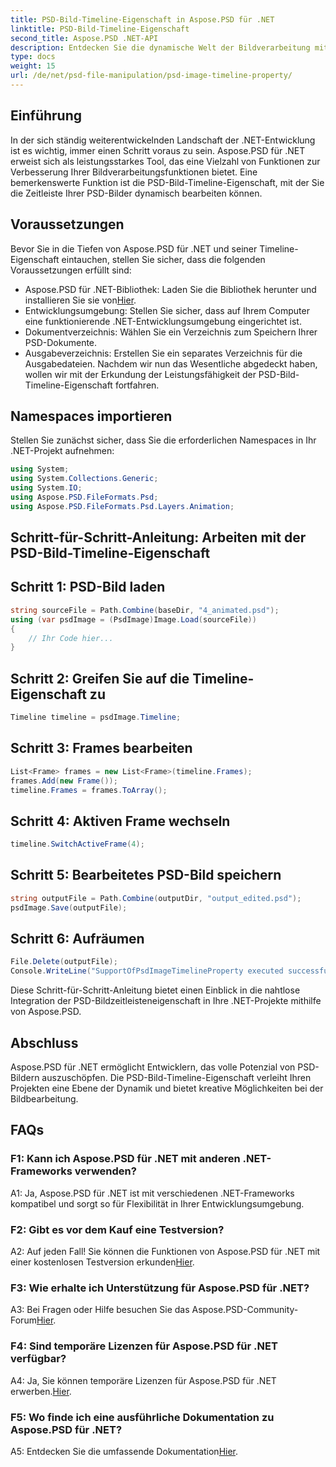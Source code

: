 ```yaml
---
title: PSD-Bild-Timeline-Eigenschaft in Aspose.PSD für .NET
linktitle: PSD-Bild-Timeline-Eigenschaft
second_title: Aspose.PSD .NET-API
description: Entdecken Sie die dynamische Welt der Bildverarbeitung mit Aspose.PSD für .NET. Bearbeiten Sie PSD-Zeitpläne mühelos. Laden Sie die Bibliothek jetzt herunter!
type: docs
weight: 15
url: /de/net/psd-file-manipulation/psd-image-timeline-property/
---
```

## Einführung
In der sich ständig weiterentwickelnden Landschaft der .NET-Entwicklung ist es wichtig, immer einen Schritt voraus zu sein. Aspose.PSD für .NET erweist sich als leistungsstarkes Tool, das eine Vielzahl von Funktionen zur Verbesserung Ihrer Bildverarbeitungsfunktionen bietet. Eine bemerkenswerte Funktion ist die PSD-Bild-Timeline-Eigenschaft, mit der Sie die Zeitleiste Ihrer PSD-Bilder dynamisch bearbeiten können.
## Voraussetzungen
Bevor Sie in die Tiefen von Aspose.PSD für .NET und seiner Timeline-Eigenschaft eintauchen, stellen Sie sicher, dass die folgenden Voraussetzungen erfüllt sind:
-  Aspose.PSD für .NET-Bibliothek: Laden Sie die Bibliothek herunter und installieren Sie sie von[Hier](https://releases.aspose.com/psd/net/).
- Entwicklungsumgebung: Stellen Sie sicher, dass auf Ihrem Computer eine funktionierende .NET-Entwicklungsumgebung eingerichtet ist.
- Dokumentverzeichnis: Wählen Sie ein Verzeichnis zum Speichern Ihrer PSD-Dokumente.
- Ausgabeverzeichnis: Erstellen Sie ein separates Verzeichnis für die Ausgabedateien.
Nachdem wir nun das Wesentliche abgedeckt haben, wollen wir mit der Erkundung der Leistungsfähigkeit der PSD-Bild-Timeline-Eigenschaft fortfahren.
## Namespaces importieren
Stellen Sie zunächst sicher, dass Sie die erforderlichen Namespaces in Ihr .NET-Projekt aufnehmen:
```csharp
using System;
using System.Collections.Generic;
using System.IO;
using Aspose.PSD.FileFormats.Psd;
using Aspose.PSD.FileFormats.Psd.Layers.Animation;
```
## Schritt-für-Schritt-Anleitung: Arbeiten mit der PSD-Bild-Timeline-Eigenschaft

## Schritt 1: PSD-Bild laden
```csharp
string sourceFile = Path.Combine(baseDir, "4_animated.psd");
using (var psdImage = (PsdImage)Image.Load(sourceFile))
{
    // Ihr Code hier...
}
```
## Schritt 2: Greifen Sie auf die Timeline-Eigenschaft zu
```csharp
Timeline timeline = psdImage.Timeline;
```
## Schritt 3: Frames bearbeiten
```csharp
List<Frame> frames = new List<Frame>(timeline.Frames);
frames.Add(new Frame());
timeline.Frames = frames.ToArray();
```
## Schritt 4: Aktiven Frame wechseln
```csharp
timeline.SwitchActiveFrame(4);
```
## Schritt 5: Bearbeitetes PSD-Bild speichern
```csharp
string outputFile = Path.Combine(outputDir, "output_edited.psd");
psdImage.Save(outputFile);
```
## Schritt 6: Aufräumen
```csharp
File.Delete(outputFile);
Console.WriteLine("SupportOfPsdImageTimelineProperty executed successfully");
```
Diese Schritt-für-Schritt-Anleitung bietet einen Einblick in die nahtlose Integration der PSD-Bildzeitleisteneigenschaft in Ihre .NET-Projekte mithilfe von Aspose.PSD.
## Abschluss

Aspose.PSD für .NET ermöglicht Entwicklern, das volle Potenzial von PSD-Bildern auszuschöpfen. Die PSD-Bild-Timeline-Eigenschaft verleiht Ihren Projekten eine Ebene der Dynamik und bietet kreative Möglichkeiten bei der Bildbearbeitung.

## FAQs

### F1: Kann ich Aspose.PSD für .NET mit anderen .NET-Frameworks verwenden?

A1: Ja, Aspose.PSD für .NET ist mit verschiedenen .NET-Frameworks kompatibel und sorgt so für Flexibilität in Ihrer Entwicklungsumgebung.

### F2: Gibt es vor dem Kauf eine Testversion?

 A2: Auf jeden Fall! Sie können die Funktionen von Aspose.PSD für .NET mit einer kostenlosen Testversion erkunden[Hier](https://releases.aspose.com/).

### F3: Wie erhalte ich Unterstützung für Aspose.PSD für .NET?

 A3: Bei Fragen oder Hilfe besuchen Sie das Aspose.PSD-Community-Forum[Hier](https://forum.aspose.com/c/psd/34).

### F4: Sind temporäre Lizenzen für Aspose.PSD für .NET verfügbar?

 A4: Ja, Sie können temporäre Lizenzen für Aspose.PSD für .NET erwerben.[Hier](https://purchase.aspose.com/temporary-license/).

### F5: Wo finde ich eine ausführliche Dokumentation zu Aspose.PSD für .NET?

 A5: Entdecken Sie die umfassende Dokumentation[Hier](https://reference.aspose.com/psd/net/).